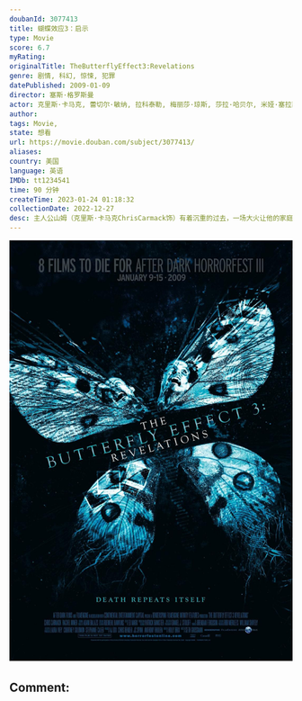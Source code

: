 ```yaml
---
doubanId: 3077413
title: 蝴蝶效应3：启示
type: Movie
score: 6.7
myRating: 
originalTitle: TheButterflyEffect3:Revelations
genre: 剧情, 科幻, 惊悚, 犯罪
datePublished: 2009-01-09
director: 塞斯·格罗斯曼
actor: 克里斯·卡马克, 蕾切尔·敏纳, 拉科泰勒, 梅丽莎·琼斯, 莎拉·哈贝尔, 米娅·塞拉菲诺, 丹尼尔·斯平克
author: 
tags: Movie, 
state: 想看
url: https://movie.douban.com/subject/3077413/
aliases: 
country: 美国
language: 英语
IMDb: tt1234541
time: 90 分钟
createTime: 2023-01-24 01:18:32
collectionDate: 2022-12-27
desc: 主人公山姆（克里斯·卡马克ChrisCarmack饰）有着沉重的过去，一场大火让他的家庭支离破碎，妹妹珍妮（蕾切尔·敏纳RachelMiner饰）也由于自己的失误葬生火海。成年后的山姆在偶...
---
```


![image](assets/p2191931872.jpg)

Comment: 
---


